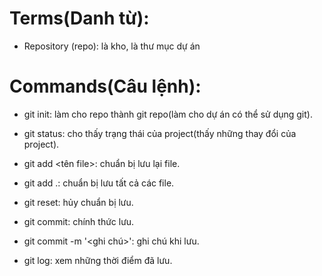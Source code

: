 # Terms(Danh từ):

- Repository (repo): là kho, là thư mục dự án

# Commands(Câu lệnh):

- git init: làm cho repo thành git repo(làm cho dự án có thể sử dụng git).

- git status: cho thấy trạng thái của project(thấy những thay đổi của project).

- git add <tên file>: chuẩn bị lưu lại file.
- git add .: chuẩn bị lưu tất cả các file.
- git reset: hủy chuẩn bị lưu.
- git commit: chính thức lưu.
- git commit -m '<ghi chú>': ghi chú khi lưu.
- git log: xem những thời điểm đã lưu.
